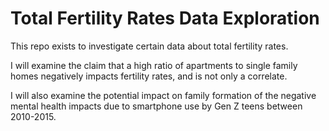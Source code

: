 # Total Fertility Rates Data Exploration
This repo exists to investigate certain data about total fertility rates.

I will examine the claim that a high ratio of apartments to single family homes negatively impacts fertility rates, and is not only a correlate.

I will also examine the potential impact on family formation of the negative mental health impacts due to smartphone use by Gen Z teens between 2010-2015.

